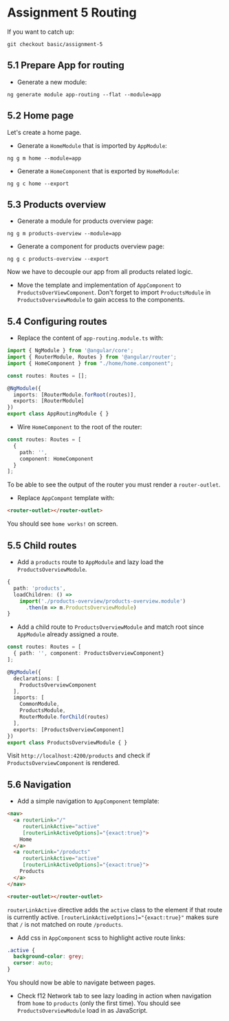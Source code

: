 # Assignment 5 Routing
If you want to catch up:

```
git checkout basic/assignment-5
```

## 5.1 Prepare App for routing

- Generate a new module:

```
ng generate module app-routing --flat --module=app
```

## 5.2 Home page
Let's create a home page.

- Generate a `HomeModule` that is imported by `AppModule`:

```
ng g m home --module=app
```

- Generate a `HomeComponent` that is exported by `HomeModule`:

```
ng g c home --export
```

## 5.3 Products overview

- Generate a module for products overview page:

```
ng g m products-overview --module=app
```

- Generate a component for products overview page:

```
ng g c products-overview --export
```

Now we have to decouple our app from all products related logic.

- Move the template and implementation of `AppComponent` to `ProductsOverViewComponent`. 
Don't forget to import `ProductsModule` in `ProductsOverviewModule` to gain access to the components.

## 5.4 Configuring routes

- Replace the content of `app-routing.module.ts` with:

```typescript
import { NgModule } from '@angular/core';
import { RouterModule, Routes } from '@angular/router';
import { HomeComponent } from "./home/home.component";

const routes: Routes = [];

@NgModule({
  imports: [RouterModule.forRoot(routes)],
  exports: [RouterModule]
})
export class AppRoutingModule { }
```

- Wire `HomeComponent` to the root of the router:
```typescript
const routes: Routes = [
  {
    path: '',
    component: HomeComponent
  }
];
```

To be able to see the output of the router you must render a `router-outlet`.

- Replace `AppCompont` template with:

```html
<router-outlet></router-outlet>
```

You should see `home works!` on screen.

## 5.5 Child routes

- Add a `products` route to `AppModule` and lazy load the `ProductsOverviewModule`.

```typescript
{
  path: 'products',
  loadChildren: () =>
    import('./products-overview/products-overview.module')
      .then(m => m.ProductsOverviewModule)
}
```

- Add a child route to `ProductsOverviewModule` and match root since `AppModule` already assigned a route.

```typescript
const routes: Routes = [
  { path: '', component: ProductsOverviewComponent}
];

@NgModule({
  declarations: [
    ProductsOverviewComponent
  ],
  imports: [
    CommonModule,
    ProductsModule,
    RouterModule.forChild(routes)
  ],
  exports: [ProductsOverviewComponent]
})
export class ProductsOverviewModule { }
```

Visit `http://localhost:4200/products` and check if `ProductsOverviewComponent` is rendered. 

## 5.6 Navigation

- Add a simple navigation to `AppComponent` template:

```html
<nav>
  <a routerLink="/"
     routerLinkActive="active"
     [routerLinkActiveOptions]="{exact:true}">
    Home
  </a>
  <a routerLink="/products"
     routerLinkActive="active"
     [routerLinkActiveOptions]="{exact:true}">
    Products
  </a>
</nav>

<router-outlet></router-outlet>
```

`routerLinkActive` directive adds the `active` class to the element if that route is currently active.
`[routerLinkActiveOptions]="{exact:true}"` makes sure that `/` is not matched on route `/products`.

- Add css in `AppComponent` scss to highlight active route links:
```scss
.active {
  background-color: grey;
  cursor: auto;
}
```

You should now be able to navigate between pages.

- Check f12 Network tab to see lazy loading in action when navigation from `home` to `products` (only the first time). You should see
`ProductsOverviewModule` load in as JavaScript.

